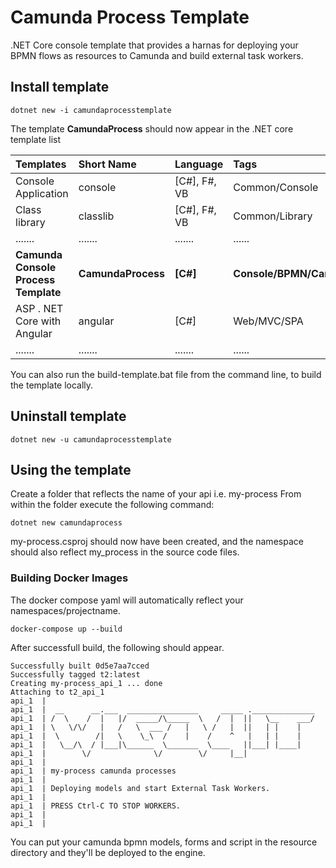 # Camunda Process Template

.NET Core console template that provides a harnas for deploying your BPMN flows as resources to Camunda and build external task workers.

## Install template
```
dotnet new -i camundaprocesstemplate
```
The template **CamundaProcess** should now appear in the .NET core template list

| Templates |  Short Name | Language |Tags|
|:---|:---|:---|:---|
|Console Application|console|[C#], F#, VB|Common/Console| 
Class library| classlib| [C#], F#, VB |Common/Library|
|.......|....... |....... |...... |
|**Camunda Console Process Template**| **CamundaProcess**|**[C#]**| **Console/BPMN/Camunda**
ASP . NET Core with Angular|angular|[C#]|Web/MVC/SPA|
|.......|....... |....... |...... |

You can also run the build-template.bat file from the command line, to build the template locally.

## Uninstall template
```
dotnet new -u camundaprocesstemplate
```

## Using the template

Create a folder that reflects the name of your api i.e. my-process
From within the folder execute the following command:

```
dotnet new camundaprocess
```

my-process.csproj should now have been created, and the namespace should also reflect my_process in the source code files.

### Building Docker Images

The docker compose yaml will automatically reflect your namespaces/projectname.

```
docker-compose up --build
```

After successfull build, the following should appear.

```
Successfully built 0d5e7aa7cced
Successfully tagged t2:latest
Creating my-process_api_1 ... done
Attaching to t2_api_1
api_1  |
api_1  |  __      __.___  ________________     _____ .______________
api_1  | /  \    /  |   |/  _____/\_____  \   /  |  ||   \__    ___/
api_1  | \   \/\/   |   /   \  ___ /   |   \ /   |  ||   | |    |
api_1  |  \        /|   \    \_\  /    |    /    ^   |   | |    |
api_1  |   \__/\  / |___|\______  \_______  \____   ||___| |____|
api_1  |        \/              \/        \/     |__|
api_1  |
api_1  | my-process camunda processes
api_1  |
api_1  | Deploying models and start External Task Workers.
api_1  |
api_1  | PRESS Ctrl-C TO STOP WORKERS.
api_1  |
api_1  |
````

You can put your camunda bpmn models, forms and script in the resource directory and they'll be deployed to the engine.